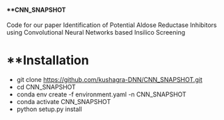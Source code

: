 #### **CNN_SNAPSHOT

Code for our paper Identification of Potential Aldose Reductase Inhibitors using Convolutional Neural Networks based Insilico Screening

# **Installation
- git clone https://github.com/kushagra-DNN/CNN_SNAPSHOT.git <br>
- cd CNN_SNAPSHOT <br>
- conda env create -f environment.yaml -n CNN_SNAPSHOT <br>
- conda activate CNN_SNAPSHOT <br>
- python setup.py install <br>
